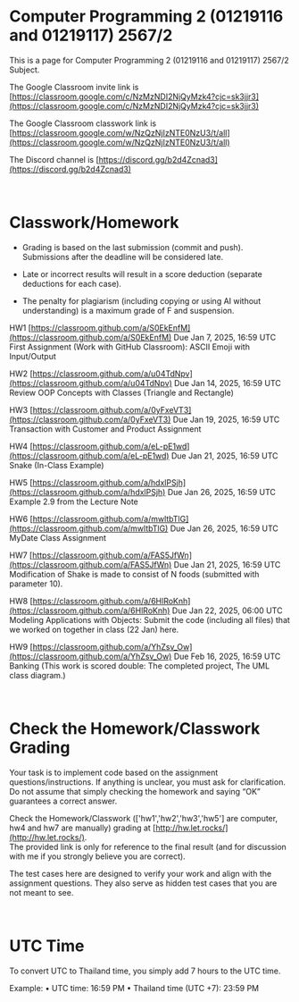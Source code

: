 # Computer Programming 2 (01219116 and 01219117) 2567/2

This is a page for Computer Programming 2 (01219116 and 01219117) 2567/2 Subject.

The Google Classroom invite link is [https://classroom.google.com/c/NzMzNDI2NjQyMzk4?cjc=sk3jjr3](https://classroom.google.com/c/NzMzNDI2NjQyMzk4?cjc=sk3jjr3)

The Google Classroom classwork link is [https://classroom.google.com/w/NzQzNjIzNTE0NzU3/t/all](https://classroom.google.com/w/NzQzNjIzNTE0NzU3/t/all)

The Discord channel is [https://discord.gg/b2d4Zcnad3](https://discord.gg/b2d4Zcnad3)

<br>

# Classwork/Homework
- Grading is based on the last submission (commit and push). Submissions after the deadline will be considered late.

- Late or incorrect results will result in a score deduction (separate deductions for each case). 
- The penalty for plagiarism (including copying or using AI without understanding) is a maximum grade of F and suspension.

HW1 [https://classroom.github.com/a/S0EkEnfM](https://classroom.github.com/a/S0EkEnfM)
Due Jan 7, 2025, 16:59 UTC
<br/>First Assignment (Work with GitHub Classroom): ASCII Emoji with Input/Output

HW2 [https://classroom.github.com/a/u04TdNpv](https://classroom.github.com/a/u04TdNpv)
Due Jan 14, 2025, 16:59 UTC
<br/>Review OOP Concepts with Classes (Triangle and Rectangle)

HW3 [https://classroom.github.com/a/0yFxeVT3](https://classroom.github.com/a/0yFxeVT3)
Due Jan 19, 2025, 16:59 UTC
<br/>Transaction with Customer and Product Assignment

HW4 [https://classroom.github.com/a/eL-pE1wd](https://classroom.github.com/a/eL-pE1wd)
Due Jan 21, 2025, 16:59 UTC
<br/>Snake (In-Class Example)

HW5 [https://classroom.github.com/a/hdxlPSjh](https://classroom.github.com/a/hdxlPSjh)
Due Jan 26, 2025, 16:59 UTC
<br/>Example 2.9 from the Lecture Note

HW6 [https://classroom.github.com/a/mwltbTlG](https://classroom.github.com/a/mwltbTlG)
Due Jan 26, 2025, 16:59 UTC
<br/>MyDate Class Assignment

HW7 [https://classroom.github.com/a/FAS5JfWn](https://classroom.github.com/a/FAS5JfWn)
Due Jan 21, 2025, 16:59 UTC
<br/>Modification of Shake is made to consist of N foods (submitted with parameter 10).

HW8 [https://classroom.github.com/a/6HlRoKnh](https://classroom.github.com/a/6HlRoKnh)
Due Jan 22, 2025, 06:00 UTC
<br/>Modeling Applications with Objects: Submit the code (including all files) that we worked on together in class (22 Jan) here.

HW9 [https://classroom.github.com/a/YhZsv_Ow](https://classroom.github.com/a/YhZsv_Ow)
Due Feb 16, 2025, 16:59 UTC
<br/>Banking (This work is scored double: The completed project, The UML class diagram.)

<br>

# Check the Homework/Classwork Grading
Your task is to implement code based on the assignment questions/instructions. If anything is unclear, you must ask for clarification.
Do not assume that simply checking the homework and saying “OK” guarantees a correct answer.

Check the Homework/Classwork (['hw1','hw2','hw3','hw5'] are computer, hw4 and hw7 are manually) grading at [http://hw.let.rocks/](http://hw.let.rocks/).
<br>The provided link is only for reference to the final result (and for discussion with me if you strongly believe you are correct).

The test cases here are designed to verify your work and align with the assignment questions. They also serve as hidden test cases that you are not meant to see.


<br>

# UTC Time
To convert UTC to Thailand time, you simply add 7 hours to the UTC time.

Example:
	•	UTC time: 16:59 PM
	•	Thailand time (UTC +7): 23:59 PM

